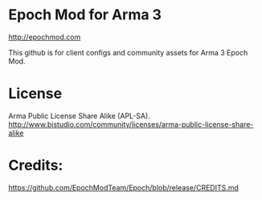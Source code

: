 Epoch Mod for Arma 3
=====

http://epochmod.com

This github is for client configs and community assets for Arma 3 Epoch Mod.

License
=====
Arma Public License Share Alike (APL-SA).
http://www.bistudio.com/community/licenses/arma-public-license-share-alike

Credits:
=====
https://github.com/EpochModTeam/Epoch/blob/release/CREDITS.md
